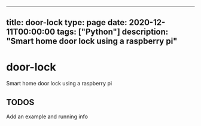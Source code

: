 
---
title: door-lock
type: page
date: 2020-12-11T00:00:00
tags: ["Python"]
description: "Smart home door lock using a raspberry pi"
---


# door-lock
Smart home door lock using a raspberry pi

## TODOS
Add an example and running info
